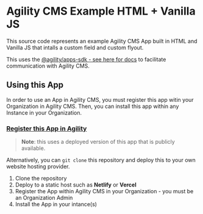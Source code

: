 
# Agility CMS Example HTML + Vanilla JS
This source code represents an example Agility CMS App built in HTML and Vanilla JS that intalls a custom field and custom flyout.

This uses the [@agility/apps-sdk - see here for docs](https://github.com/agility/agility-cms-app-sdk) to facilitate communication with Agility CMS. 

## Using this App
In order to use an App in Agility CMS, you must register this app witin your Organization in Agility CMS. Then, you can install this app within any Instance in your Organization.


### [Register this App in Agility](https://manager.agilitycms.com/org/apps/create-app?name=Example%20App%20-%20HTML&url=https%3A%2F%2Fagility-cms-apps-basic-example-html.vercel.app%2F&description=This%20is%20an%20example%20app%20built%20using%20HTML%20and%20JavaScript.%20It's%20a%20good%20starting%20point%20for%20learning%20how%20to%20build%20custom%20apps.&icon=https%3A%2F%2Fstatic.agilitycms.com%2Fjs.png)
> **Note**: this uses a deployed version of this app that is publicly available. 

Alternatively, you can `git clone` this repository and deploy this to your own website hosting provider. 
1. Clone the repository
2. Deploy to a static host such as **Netlify** or **Vercel**
3. Register the App within Agility CMS in your Organization - you must be an Organization Admin
4. Install the App in your intance(s)


